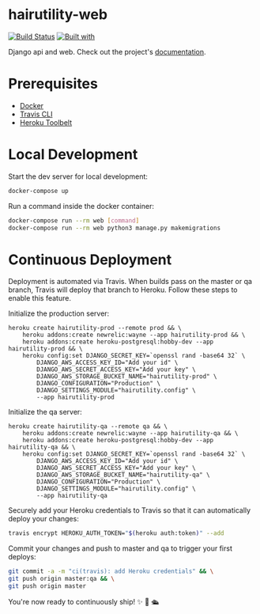 # hairutility-web

[![Build Status](https://travis-ci.org/jtruo/hairutility-web.svg?branch=master)](https://travis-ci.org/jtruo/hairutility-web)
[![Built with](https://img.shields.io/badge/Built_with-Cookiecutter_Django_Rest-F7B633.svg)](https://github.com/agconti/cookiecutter-django-rest)

Django api and web. Check out the project's [documentation](http://jtruo.github.io/hairutility-web/).

# Prerequisites

- [Docker](https://docs.docker.com/docker-for-mac/install/)  
- [Travis CLI](http://blog.travis-ci.com/2013-01-14-new-client/)
- [Heroku Toolbelt](https://toolbelt.heroku.com/)

# Local Development

Start the dev server for local development:
```bash
docker-compose up
```

Run a command inside the docker container:

```bash
docker-compose run --rm web [command]
docker-compose run --rm web python3 manage.py makemigrations
```

# Continuous Deployment

Deployment is automated via Travis. When builds pass on the master or qa branch, Travis will deploy that branch to Heroku. Follow these steps to enable this feature.

Initialize the production server:

```
heroku create hairutility-prod --remote prod && \
    heroku addons:create newrelic:wayne --app hairutility-prod && \
    heroku addons:create heroku-postgresql:hobby-dev --app hairutility-prod && \
    heroku config:set DJANGO_SECRET_KEY=`openssl rand -base64 32` \
        DJANGO_AWS_ACCESS_KEY_ID="Add your id" \
        DJANGO_AWS_SECRET_ACCESS_KEY="Add your key" \
        DJANGO_AWS_STORAGE_BUCKET_NAME="hairutility-prod" \
        DJANGO_CONFIGURATION="Production" \
        DJANGO_SETTINGS_MODULE="hairutility.config" \
        --app hairutility-prod
```

Initialize the qa server:

```
heroku create hairutility-qa --remote qa && \
    heroku addons:create newrelic:wayne --app hairutility-qa && \
    heroku addons:create heroku-postgresql:hobby-dev --app hairutility-qa && \
    heroku config:set DJANGO_SECRET_KEY=`openssl rand -base64 32` \
        DJANGO_AWS_ACCESS_KEY_ID="Add your id" \
        DJANGO_AWS_SECRET_ACCESS_KEY="Add your key" \
        DJANGO_AWS_STORAGE_BUCKET_NAME="hairutility-qa" \
        DJANGO_CONFIGURATION="Production" \
        DJANGO_SETTINGS_MODULE="hairutility.config" \
        --app hairutility-qa
```

Securely add your Heroku credentials to Travis so that it can automatically deploy your changes:

```bash
travis encrypt HEROKU_AUTH_TOKEN="$(heroku auth:token)" --add
```

Commit your changes and push to master and qa to trigger your first deploys:

```bash
git commit -a -m "ci(travis): add Heroku credentials" && \
git push origin master:qa && \
git push origin master
```

You're now ready to continuously ship! ✨ 💅 🛳
